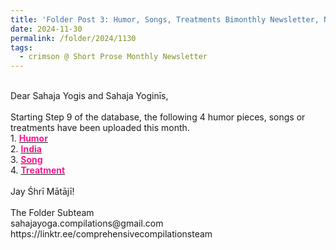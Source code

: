 ```yaml
---
title: 'Folder Post 3: Humor, Songs, Treatments Bimonthly Newsletter, November 2024'
date: 2024-11-30
permalink: /folder/2024/1130
tags:
  - crimson @ Short Prose Monthly Newsletter
---
```


<p>
<br>
Dear Sahaja Yogis and Sahaja Yoginīs,<br>
<br>
Starting Step 9 of the database, the following 4 humor pieces, songs or treatments have been uploaded this month.<br>
1. <a href="https://seven-teams.github.io/folder/2005-0422-WC-Sahaj-Humor"> <font color="DeepPink"><b>Humor</b></font></a><br>
2. <a href="https://seven-teams.github.io/folder/India-1991-1122-SNA"> <font color="DeepPink"><b>India</b></font></a><br>
3. <a href="https://seven-teams.github.io/folder/1993-1223-122x-AC-1994-0128-TASN"> <font color="DeepPink"><b>Song</b></font></a><br>
4. <a href="https://seven-teams.github.io/folder/2003-0321-ES-Treatment"> <font color="DeepPink"><b>Treatment</b></font></a><br>
<br>
Jay Śhrī Mātājī!<br>
<br>
The Folder Subteam<br>
sahajayoga.compilations@gmail.com<br>
https://linktr.ee/comprehensivecompilationsteam<br>
</p>